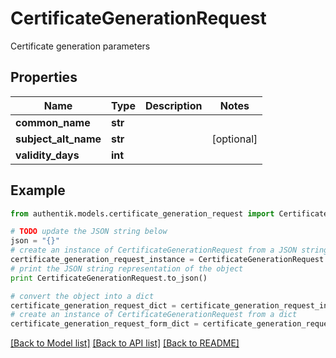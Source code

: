 # CertificateGenerationRequest

Certificate generation parameters

## Properties
Name | Type | Description | Notes
------------ | ------------- | ------------- | -------------
**common_name** | **str** |  | 
**subject_alt_name** | **str** |  | [optional] 
**validity_days** | **int** |  | 

## Example

```python
from authentik.models.certificate_generation_request import CertificateGenerationRequest

# TODO update the JSON string below
json = "{}"
# create an instance of CertificateGenerationRequest from a JSON string
certificate_generation_request_instance = CertificateGenerationRequest.from_json(json)
# print the JSON string representation of the object
print CertificateGenerationRequest.to_json()

# convert the object into a dict
certificate_generation_request_dict = certificate_generation_request_instance.to_dict()
# create an instance of CertificateGenerationRequest from a dict
certificate_generation_request_form_dict = certificate_generation_request.from_dict(certificate_generation_request_dict)
```
[[Back to Model list]](../README.md#documentation-for-models) [[Back to API list]](../README.md#documentation-for-api-endpoints) [[Back to README]](../README.md)


